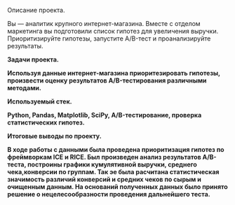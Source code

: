 Описание проекта.

Вы — аналитик крупного интернет-магазина. Вместе с отделом маркетинга вы подготовили список гипотез для увеличения выручки. Приоритизируйте гипотезы, запустите A/B-тест и проанализируйте результаты.

**Задачи проекта.**

**Используя данные интернет-магазина приоритезировать гипотезы, произвести оценку результатов A/B-тестирования различными методами.**

**Используемый стек.**

**Python, Pandas, Matplotlib, SciPy, A/B-тестирование, проверка статистических гипотез.**

**Итоговые выводы по проекту.**

**В ходе работы с данными была проведена приоритизация гипотез по фреймворкам ICE и RICE. Был произведен анализ результатов A/B-теста, построины графики кумулятивной выручки, среднего чека,конверсии по группам. Так эе была расчитана статистическая значимость различий конверсий и средних чеков по сырым и очищенным данным. На оснований полученных данных было принято решение о нецелесообразности проведения дальнейшего теста.**